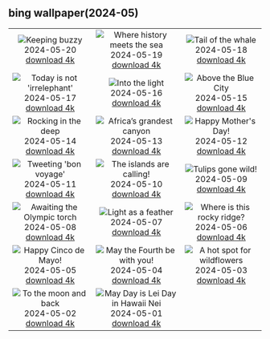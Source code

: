 ## bing wallpaper(2024-05)

|  |  |  |
| :----: | :----: | :----: |
| ![Keeping buzzy](https://cn.bing.com/th?id=OHR.HoneycombBee_EN-US2941694554_UHD.jpg&pid=hp&w=384&h=216&rs=1&c=4) <br/>2024-05-20 [download 4k](https://cn.bing.com/th?id=OHR.HoneycombBee_EN-US2941694554_UHD.jpg)| ![Where history meets the sea](https://cn.bing.com/th?id=OHR.VernazzaItaly_EN-US2643430613_UHD.jpg&pid=hp&w=384&h=216&rs=1&c=4) <br/>2024-05-19 [download 4k](https://cn.bing.com/th?id=OHR.VernazzaItaly_EN-US2643430613_UHD.jpg)| ![Tail of the whale](https://cn.bing.com/th?id=OHR.MuseumWhale_EN-US2412212162_UHD.jpg&pid=hp&w=384&h=216&rs=1&c=4) <br/>2024-05-18 [download 4k](https://cn.bing.com/th?id=OHR.MuseumWhale_EN-US2412212162_UHD.jpg)|
| ![Today is not 'irrelephant'](https://cn.bing.com/th?id=OHR.TarangireElephants_EN-US8865263185_UHD.jpg&pid=hp&w=384&h=216&rs=1&c=4) <br/>2024-05-17 [download 4k](https://cn.bing.com/th?id=OHR.TarangireElephants_EN-US8865263185_UHD.jpg)| ![Into the light](https://cn.bing.com/th?id=OHR.DayOfLight_EN-US1723401316_UHD.jpg&pid=hp&w=384&h=216&rs=1&c=4) <br/>2024-05-16 [download 4k](https://cn.bing.com/th?id=OHR.DayOfLight_EN-US1723401316_UHD.jpg)| ![Above the Blue City](https://cn.bing.com/th?id=OHR.BlueCityIndia_EN-US1593809891_UHD.jpg&pid=hp&w=384&h=216&rs=1&c=4) <br/>2024-05-15 [download 4k](https://cn.bing.com/th?id=OHR.BlueCityIndia_EN-US1593809891_UHD.jpg)|
| ![Rocking in the deep](https://cn.bing.com/th?id=OHR.CarlsbadNP_EN-US2282243740_UHD.jpg&pid=hp&w=384&h=216&rs=1&c=4) <br/>2024-05-14 [download 4k](https://cn.bing.com/th?id=OHR.CarlsbadNP_EN-US2282243740_UHD.jpg)| ![Africa’s grandest canyon](https://cn.bing.com/th?id=OHR.NamibiaCanyon_EN-US1337379319_UHD.jpg&pid=hp&w=384&h=216&rs=1&c=4) <br/>2024-05-13 [download 4k](https://cn.bing.com/th?id=OHR.NamibiaCanyon_EN-US1337379319_UHD.jpg)| ![Happy Mother's Day!](https://cn.bing.com/th?id=OHR.GuanacoMother_EN-US1023542218_UHD.jpg&pid=hp&w=384&h=216&rs=1&c=4) <br/>2024-05-12 [download 4k](https://cn.bing.com/th?id=OHR.GuanacoMother_EN-US1023542218_UHD.jpg)|
| ![Tweeting 'bon voyage'](https://cn.bing.com/th?id=OHR.TexasIndigoBunting_EN-US0916417036_UHD.jpg&pid=hp&w=384&h=216&rs=1&c=4) <br/>2024-05-11 [download 4k](https://cn.bing.com/th?id=OHR.TexasIndigoBunting_EN-US0916417036_UHD.jpg)| ![The islands are calling!](https://cn.bing.com/th?id=OHR.MisoolRajaAmpat_EN-US0805176947_UHD.jpg&pid=hp&w=384&h=216&rs=1&c=4) <br/>2024-05-10 [download 4k](https://cn.bing.com/th?id=OHR.MisoolRajaAmpat_EN-US0805176947_UHD.jpg)| ![Tulips gone wild!](https://cn.bing.com/th?id=OHR.EmirganPark_EN-US0659286862_UHD.jpg&pid=hp&w=384&h=216&rs=1&c=4) <br/>2024-05-09 [download 4k](https://cn.bing.com/th?id=OHR.EmirganPark_EN-US0659286862_UHD.jpg)|
| ![Awaiting the Olympic torch](https://cn.bing.com/th?id=OHR.PortMarseille_EN-US0558123049_UHD.jpg&pid=hp&w=384&h=216&rs=1&c=4) <br/>2024-05-08 [download 4k](https://cn.bing.com/th?id=OHR.PortMarseille_EN-US0558123049_UHD.jpg)| ![Light as a feather](https://cn.bing.com/th?id=OHR.LittleDuckling_EN-US0447954247_UHD.jpg&pid=hp&w=384&h=216&rs=1&c=4) <br/>2024-05-07 [download 4k](https://cn.bing.com/th?id=OHR.LittleDuckling_EN-US0447954247_UHD.jpg)| ![Where is this rocky ridge?](https://cn.bing.com/th?id=OHR.TheRoachesPeakDistrict_EN-US9733115206_UHD.jpg&pid=hp&w=384&h=216&rs=1&c=4) <br/>2024-05-06 [download 4k](https://cn.bing.com/th?id=OHR.TheRoachesPeakDistrict_EN-US9733115206_UHD.jpg)|
| ![Happy Cinco de Mayo!](https://cn.bing.com/th?id=OHR.SanMiguelAllende_EN-US9621237021_UHD.jpg&pid=hp&w=384&h=216&rs=1&c=4) <br/>2024-05-05 [download 4k](https://cn.bing.com/th?id=OHR.SanMiguelAllende_EN-US9621237021_UHD.jpg)| ![May the Fourth be with you!](https://cn.bing.com/th?id=OHR.JediMonastery_EN-US9398447907_UHD.jpg&pid=hp&w=384&h=216&rs=1&c=4) <br/>2024-05-04 [download 4k](https://cn.bing.com/th?id=OHR.JediMonastery_EN-US9398447907_UHD.jpg)| ![A hot spot for wildflowers](https://cn.bing.com/th?id=OHR.SonoranSpring_EN-US9207877073_UHD.jpg&pid=hp&w=384&h=216&rs=1&c=4) <br/>2024-05-03 [download 4k](https://cn.bing.com/th?id=OHR.SonoranSpring_EN-US9207877073_UHD.jpg)|
| ![To the moon and back](https://cn.bing.com/th?id=OHR.CratersOfTheMoon_EN-US6516727783_UHD.jpg&pid=hp&w=384&h=216&rs=1&c=4) <br/>2024-05-02 [download 4k](https://cn.bing.com/th?id=OHR.CratersOfTheMoon_EN-US6516727783_UHD.jpg)| ![May Day is Lei Day in Hawaii Nei](https://cn.bing.com/th?id=OHR.HawaiianLei_EN-US6290126556_UHD.jpg&pid=hp&w=384&h=216&rs=1&c=4) <br/>2024-05-01 [download 4k](https://cn.bing.com/th?id=OHR.HawaiianLei_EN-US6290126556_UHD.jpg)|
